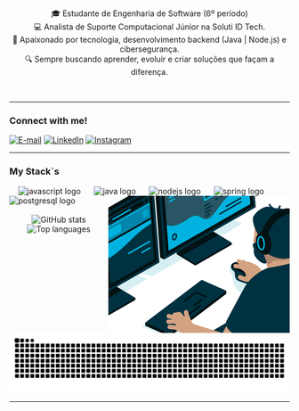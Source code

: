 <p align="center">
🎓 Estudante de Engenharia de Software (6º período)<br>
💻 Analista de Suporte Computacional Júnior na Soluti ID Tech.<br>
🚀 Apaixonado por tecnologia, desenvolvimento backend (Java | Node.js) e cibersegurança.<br>
🔍 Sempre buscando aprender, evoluir e criar soluções que façam a diferença.
</p>
 

---

<h3 align="left">Connect with me!</h3>

[![E-mail](https://img.shields.io/badge/-Email-000?style=for-the-badge&logo=microsoft-outlook&logoColor=FF00F6&color:FFF)](elieldiasmatos@gmail.com)
[![LinkedIn](https://img.shields.io/badge/-LinkedIn-000?style=for-the-badge&logo=linkedin&logoColor=FF00F6&color:FFF)](https://www.linkedin.com/in/eliel-dias-matos-12030a288)
[![Instagram](https://img.shields.io/badge/-Instagram-000?style=for-the-badge&logo=instagram&logoColor=FF00F6&color:FFF)](https://www.instagram.com/eliel.labs)

---

<h3 align="left">My Stack`s</h3>

<div align="left">
  
    <img src="https://cdn.jsdelivr.net/gh/devicons/devicon/icons/javascript/javascript-original.svg" height="30" alt="javascript logo"  />
  <img width="0" />
  <img src="https://cdn.jsdelivr.net/gh/devicons/devicon/icons/java/java-original.svg" height="30" alt="java logo"  />
  <img width="0" />
  <img src="https://cdn.jsdelivr.net/gh/devicons/devicon/icons/nodejs/nodejs-original.svg" height="30" alt="nodejs logo"  />
  <img width="0" />
  <img src="https://cdn.jsdelivr.net/gh/devicons/devicon/icons/spring/spring-original.svg" height="30" alt="spring logo"  />
  <img width="0" />
  <img src="https://cdn.jsdelivr.net/gh/devicons/devicon/icons/postgresql/postgresql-original.svg" height="30" alt="postgresql logo"  />
  
    <img src="https://raw.githubusercontent.com/Eliel-DM/Eliel-DM/main/src/gif.gif" 
       alt="Banner Eliel Dias Matos" 
       width="30%" 
        align="right"
       style="border-radius: 10px; margin-top: -30px; margin-bottom: 20px;"/>

</div>


<div align="center">
  <br>
  <img src="https://github-readme-stats.vercel.app/api?username=Eliel-DM&show_icons=true&theme=dracula&include_all_commits=true&count_private=true" height="150" alt="GitHub stats"/>
  <img src="https://github-readme-stats.vercel.app/api/top-langs/?username=Eliel-DM&layout=compact&langs_count=8&theme=dracula" height="150" alt="Top languages"/>
</div>
<picture align="center">
  <source media="(prefers-color-scheme: dark)" srcset="https://raw.githubusercontent.com/Eliel-DM/Eliel-DM/output/github-contribution-grid-snake-dark.svg">
  <source media="(prefers-color-scheme: light)" srcset="https://raw.githubusercontent.com/Eliel-DM/Eliel-DM/output/github-contribution-grid-snake-dark.svg">
  <img align="center" alt="github contribution grid snake animation" src="https://raw.githubusercontent.com/Eliel-DM/Eliel-DM/output/github-contribution-grid-snake.svg">
</picture>

---

<br clear="both">
